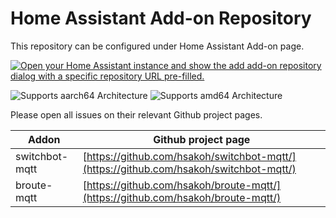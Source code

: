 # Home Assistant Add-on Repository

This repository can be configured under Home Assistant Add-on page.

[![Open your Home Assistant instance and show the add add-on repository dialog with a specific repository URL pre-filled.](https://my.home-assistant.io/badges/supervisor_add_addon_repository.svg)](https://my.home-assistant.io/redirect/supervisor_add_addon_repository/?repository_url=https%3A%2F%2Fgithub.com%2Fhsakoh%2Fha-addon)

![Supports aarch64 Architecture][aarch64-shield]
![Supports amd64 Architecture][amd64-shield]

Please open all issues on their relevant Github project pages.

| Addon        | Github project page                                                                      |
| ------------ | ---------------------------------------------------------------------------------------- |
| switchbot-mqtt | [https://github.com/hsakoh/switchbot-mqtt/](https://github.com/hsakoh/switchbot-mqtt/)     |
| broute-mqtt | [https://github.com/hsakoh/broute-mqtt/](https://github.com/hsakoh/broute-mqtt/)     |

[aarch64-shield]: https://img.shields.io/badge/aarch64-yes-green.svg
[amd64-shield]: https://img.shields.io/badge/amd64-yes-green.svg
[armhf-shield]: https://img.shields.io/badge/armhf-yes-green.svg
[armv7-shield]: https://img.shields.io/badge/armv7-yes-green.svg
[i386-shield]: https://img.shields.io/badge/i386-yes-green.svg